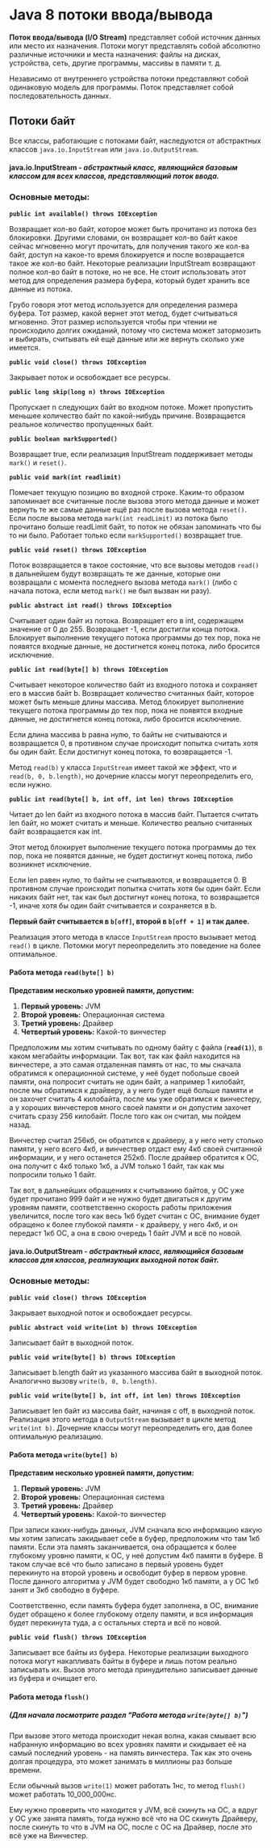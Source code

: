 # Java 8 потоки ввода/вывода
**Поток ввода/вывода (I/O Stream)** представляет собой источник данных или место их назначения. Потоки могут
представлять собой абсолютно различные источники и места назначения: файлы на дисках, устройства, сеть,
другие программы, массивы в памяти т. д.

Независимо от внутреннего устройства потоки представляют собой одинаковую модель для программы.
Поток представляет собой последовательность данных.

## Потоки байт
Все классы, работающие с потоками байт, наследуются от абстрактных классов `java.io.InputStream` или `java.io.OutputStream`.

#### java.io.InputStream - _абстрактный класс, являющийся базовым классом для всех классов, представляющий поток ввода._

### Основные методы:
**`public int available() throws IOException`**

Возвращает кол-во байт, которое может быть прочитано из потока без блокировки. Другими словами,
он возвращает кол-во байт какое сейчас мгновенно могут прочитать, для получения такого же кол-ва байт,
доступ на какое-то время блокируется и после возвращается такое же кол-во байт. Некоторые реализации
InputStream возвращают полное кол-во байт в потоке, но не все. Не стоит использовать этот метод для
определения размера буфера, который будет хранить все данные из потока.

Грубо говоря этот метод используется для определения размера буфера. Тот размер, какой вернет этот метод,
будет считываться мгновенно. Этот размер используется чтобы при чтении не происходило долгих ожиданий,
потому что система может затормозить и выбирать, считывать ей ещё данные или же вернуть сколько уже имеется.

**`public void close() throws IOException`**

Закрывает поток и освобождает все ресурсы.

**`public long skip(long n) throws IOException`**

Пропускает n следующих байт во входном потоке. Может пропустить меньшее количество байт по какой-нибудь
причине. Возвращается реальное количество пропущенных байт.

**`public boolean markSupported()`**

Возвращает true, если реализация InputStream поддерживает методы `mark()` и `reset()`.

**`public void mark(int readlimit)`**

Помечает текущую позицию во входной строке. Каким-то образом запоминает все считанные после вызова этого
метода данные и может вернуть те же самые данные ещё раз после вызова метода `reset()`. Если после вызова
метода `mark(int readLimit)` из потока было прочитано больше readLimit байт, то поток не обязан запоминать
что бы то ни было. Работает только если `markSupported()` возвращает true.

**`public void reset() throws IOException`**

Поток возвращается в такое состояние, что все вызовы методов `read()` в дальнейшем будут возвращать
те же данные, которые они возвращали с момента последнего вызова метода `mark()` (либо с начала потока,
если метод `mark()` не был вызван ни разу).

**`public abstract int read() throws IOException`**

Считывает один байт из потока. Возвращает его в int, содержащем значение от 0 до 255. Возвращает -1, 
если достигли конца потока. Блокирует выполнение текущего потока программы до тех пор, пока не появятся 
входные данные, не достигнется конец потока, либо бросится исключение.

**`public int read(byte[] b) throws IOException`**

Считывает некоторое количество байт из входного потока и сохраняет его в массив байт b. Возвращает 
количество считанных байт, которое может быть меньше длины массива. Метод блокирует выполнение 
текущего потока программы до тех пор, пока не появятся входные данные, не достигнется конец потока, 
либо бросится исключение.

Если длина массива b  равна нулю, то байты не считываются и возвращается 0, в противном случае 
происходит попытка считать хотя бы один байт. Если достигнут конец потока, то возвращается -1.

Метод `read(b)` у класса `InputStream` имеет такой же эффект, что и `read(b, 0, b.length)`, но дочерние 
классы могут переопределить его, если нужно.

**`public int read(byte[] b, int off, int len) throws IOException`**

Читает до len байт из входного потока в массив байт. Пытается считать len байт, но может считать и меньше. 
Количество реально считанных байт возвращается как int.

Этот метод блокирует выполнение текущего потока программы до тех пор, пока не появятся данные, не будет 
достигнут конец потока, либо возникнет исключение.

Если len равен нулю, то байты не считываются, и возвращается 0. В противном случае происходит попытка 
считать хотя бы один байт. Если никаких байт нет, так как был достигнут конец потока, то возвращается -1, 
иначе хотя бы один байт считывается и сохраняется в b.

**Первый байт считывается в `b[off]`, второй в `b[off + 1]` и так далее.**

Реализация этого метода в классе `InputStream` просто вызывает метод `read()` в цикле. Потомки могут 
переопределить это поведение на более оптимальное.

#### Работа метода `read(byte[] b)`
**Представим несколько уровней памяти, допустим:**

1. **Первый уровень:** JVM
2. **Второй уровень:** Операционная система
3. **Третий уровень:** Драйвер
4. **Четвертый уровень:** Какой-то винчестер

Предположим мы хотим считывать по одному байту с файла (**`read(1)`**), в каком мегабайты информации.
Так вот, так как файл находится на винчестере, а это самая отдаленная память от нас, то мы сначала
обратимся к операционной системе, у неё будет побольше своей памяти, она попросит считать не один байт,
а например 1 килобайт, после мы обратимся к драйверу, а у него будет ещё больше памяти и он захочет
считать 4 килобайта, после мы уже обратимся к винчестеру, а у хороших винчестеров много своей памяти
и он допустим захочет считать сразу 256 килобайт. После того как он считал, мы пойдем назад.

Винчестер считал 256кб, он обратится к драйверу, а у него нету столько памяти, у него всего 4кб, и
винчествер отдаст ему 4кб своей считанной информации, и у него останется 252кб. После драйвер 
обратится к ОС, она получит с 4кб только 1кб, а JVM только 1 байт, так как мы попросили только 1 байт.

Так вот, в дальнейших обращениях к считыванию байтов, у ОС уже будет прочитано 999 байт и не нужно будет
двигаться к другим уровням памяти, соответственно скорость работы приложения увеличится, после того как
весь 1кб будет считан с ОС, внимание будет обращено к более глубокой памяти - к драйверу, у него 4кб,
и он передаст 1кб ОС, а она в свою очередь 1 байт JVM и всё по новой.

#### java.io.OutputStream - _абстрактный класс, являющийся базовым классов для классов, реализующих выходной поток байт._

### Основные методы:

**`public void close() throws IOException`**

Закрывает выходной поток и освобождает ресурсы.

**`public abstract void write(int b) throws IOException`** 

Записывает байт в выходной поток.

**`public void write(byte[] b) throws IOException`**

Записывает b.length байт из указанного массива байт в выходной поток. Аналогично вызову `write(b, 0, b.length)`.

**`public void write(byte[] b, int off, int len) throws IOException`**

Записывает len байт из массива байт, начиная с off, в выходной поток. Реализация этого метода в `OutputStream` 
вызывает в цикле метод `write(int b)`. Дочерние классы могут переопределить его, дав более оптимальную реализацию.

#### Работа метода `write(byte[] b)`
**Представим несколько уровней памяти, допустим:**

1. **Первый уровень:** JVM
2. **Второй уровень:** Операционная система
3. **Третий уровень:** Драйвер
4. **Четвертый уровень:** Какой-то винчестер

При записи каких-нибудь данных, JVM сначала всю информацию какую мы хотим записать закидывает себе в буфер,
предположим что там 1кб памяти. Если эта память заканчивается, она обращается к более глубокому уровню памяти,
к ОС, у неё допустим 4кб памяти в буфере. В таком случае всё что было записано в первый уровень будет перекинуто
на второй уровень и освободит буфер в первом уровне. После данного алгоритма у JVM будет свободно 1кб памяти, а
у ОС 1кб занят и 3кб свободно в буфере. 

Соответственно, если память буфера будет заполнена, в ОС, внимание будет обращено к более глубокому отделу памяти,
и вся информация будет перекинута туда, а с остальных стерта и всё по новой.

**`public void flush() throws IOException`**

Записывает все байты из буфера. Некоторые реализации выходного потока могут накапливать байты в буфере и лишь 
потом реально записывать их. Вызов этого метода принудительно записывает данные из буфера и очищает его.

#### Работа метода `flush()`
##### (Для начала посмотрите раздел "Работа метода `write(byte[] b)`")
При вызове этого метода происходит некая волна, какая смывает всю набранную информацию во всех уровнях памяти 
и скидывает её на самый последний уровень - на память винчестера. Так как это очень долгая процедура, это может 
занимать в миллионы раз больше времени. 

Если обычный вызов `write(1)` может работать 1нс, то метод `flush()` может работать 10_000_000нс.

Ему нужно проверить что находится у JVM, всё скинуть на ОС, а вдруг у ОС уже занята память, тогда нужно всё что 
на ОС скинуть Драйверу, после скинуть то что в JVM на ОС, после с ОС на Драйвер, после это всё уже на Винчестер.